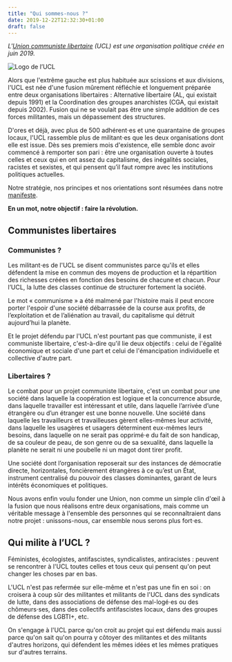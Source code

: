 ```yaml
---
title: "Qui sommes-nous ?"
date: 2019-12-22T12:32:30+01:00
draft: false
---
```



*L'[Union communiste libertaire](https://www.unioncommunistelibertaire.org/) (UCL) est une organisation politique créée en juin 2019.*

![Logo de l’UCL](/images/ucl-logo-oiseau.png)


Alors que l'extrême gauche est plus habituée aux scissions et aux divisions, l'UCL est née d'une fusion mûrement réfléchie et longuement préparée entre deux organisations libertaires : Alternative libertaire (AL, qui existait depuis 1991) et la Coordination des groupes anarchistes (CGA, qui existait depuis 2002). Fusion qui ne se voulait pas être une simple addition de ces forces militantes, mais un dépassement des structures.

D'ores et déjà, avec plus de 500 adhérent⋅es et une quarantaine de groupes locaux, l'UCL rassemble plus de militant⋅es que les deux organisations dont elle est issue. Dès ses premiers mois d'existence, elle semble donc avoir commencé à remporter son pari : être une organisation ouverte à toutes celles et ceux qui en ont assez du capitalisme, des inégalités sociales, racistes et sexistes, et qui pensent qu’il faut rompre avec les institutions politiques actuelles.

Notre stratégie, nos principes et nos orientations sont résumées dans notre [manifeste](https://www.unioncommunistelibertaire.org/-Manifeste-de-l-UCL-).

**En un mot, notre objectif : faire la révolution.**


## Communistes libertaires

### Communistes ?

Les militant⋅es de l'UCL se disent communistes parce qu'ils et elles défendent la mise en commun des moyens de production et la répartition des richesses créées en fonction des besoins de chacune et chacun. Pour l’UCL, la lutte des classes continue de structurer fortement la société.

Le mot « communisme » a été malmené par l'histoire mais il peut encore porter l'espoir d'une société débarrassée de la course aux profits, de l’exploitation et de l’aliénation au travail, du capitalisme qui détruit aujourd’hui la planète.

Et le projet défendu par l'UCL n'est pourtant pas que communiste, il est communiste libertaire, c'est-à-dire qu'il lie deux objectifs : celui de l'égalité économique et sociale d'une part et celui de l'émancipation individuelle et collective d'autre part.

### Libertaires ?

Le combat pour un projet communiste libertaire, c'est un combat pour une société dans laquelle la coopération est logique et la concurrence absurde, dans laquelle travailler est intéressant et utile, dans laquelle l’arrivée d’une étrangère ou d’un étranger est une bonne nouvelle. Une
société dans laquelle les travailleurs et travailleuses gèrent elles-mêmes leur activité, dans laquelle les usagères et usagers déterminent eux-mêmes leurs besoins, dans laquelle on ne serait pas opprimé⋅e du fait de son handicap, de sa couleur de peau, de son genre ou de sa sexualité, dans laquelle la planète ne serait ni une poubelle ni un magot dont tirer profit.

Une société dont l’organisation reposerait sur des instances de démocratie directe, horizontales, foncièrement étrangères à ce qu’est un État, instrument centralisé du pouvoir des classes dominantes, garant de leurs intérêts économiques et politiques.

Nous avons enfin voulu fonder une Union, non comme un simple clin d'œil à la fusion que nous réalisons entre deux organisations, mais comme un véritable message à l'ensemble des personnes qui se reconnaîtraient dans notre projet : unissons-nous, car ensemble nous serons plus fort⋅es.

## Qui milite à l’UCL ?

Féministes, écologistes, antifascistes, syndicalistes, antiracistes : peuvent se rencontrer à l'UCL
toutes celles et tous ceux qui pensent qu'on peut changer les choses par en bas.

L'UCL n'est pas refermée sur elle-même et n'est pas une fin en soi : on croisera à coup sûr des militantes et militants de l'UCL dans des syndicats de lutte, dans des associations de défense des mal-logé⋅es ou des chômeurs⋅ses, dans des collectifs antifascistes locaux, dans des groupes de défense des LGBTI+, etc.

On s'engage à l'UCL parce qu'on croit au projet qui est défendu mais aussi parce qu'on sait qu'on pourra y côtoyer des militantes et des militants d'autres horizons, qui défendent les mêmes
idées et les mêmes pratiques sur d'autres terrains.
